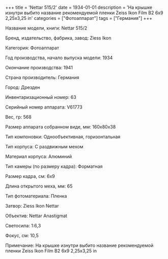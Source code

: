 +++
title = 'Nettar 515/2'
date = 1934-01-01
description = 'На крышке изнутри выбито название рекомендуемой пленки  Zeiss Ikon Film B2 6x9 2,25x3,25 in'
categories = ["Фотоаппарат"]
tags = ["Германия"]
+++

Название модели, книги: Nettar 515/2

Бренд, издательство, фабрика, завод: Ziess Ikon

Категория: Фотоаппарат

Год производства, начало выпуска модели: 1934

Окончание производства: 1941

Страна производитель: Германия

Город: Дрезден

Инвентаризационный номер: 63

Серийный номер аппарата: V61773

Вес, гр: 568

Размер аппарата  собранном виде, мм: 160x80x38

Тип компоновки: Однообъективная, горизонтальная

Тип корпуса: С раздвижным мехом

Материал корпуса: Алюминий

Тип камеры (по размеру кадра): Форматная

Размер кадра, см: 6х9

Длина открытого меха, мм: 65

Тип фотоматериала: Пленка

Затвор: Ziess Ikon Nettar

Объектив: Nettar Anastigmat

Светосила: 1:6,3

Фокус, см: 10,5

Примечание: На крышке изнутри выбито название рекомендуемой пленки  Zeiss Ikon Film B2 6x9 2,25x3,25 in

